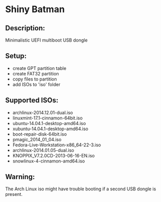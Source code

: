 Shiny Batman
==

Description:
--
Minimalistic UEFI multiboot USB dongle

Setup:
--
* create GPT partition table
* create FAT32 partition
* copy files to partition
* add ISOs to 'iso' folder

Supported ISOs:
--
* archlinux-2014.12.01-dual.iso
* linuxmint-17.1-cinnamon-64bit.iso
* ubuntu-14.04.1-desktop-amd64.iso
* xubuntu-14.04.1-desktop-amd64.iso
* boot-repair-disk-64bit.iso
* pmagic_2014_01_04.iso
* Fedora-Live-Workstation-x86_64-22-3.iso
* archlinux-2014.01.05-dual.iso
* KNOPPIX_V7.2.0CD-2013-06-16-EN.iso
* snowlinux-4-cinnamon-amd64.iso

Warning:
--
The Arch Linux iso might have trouble booting if a second USB dongle is present.
